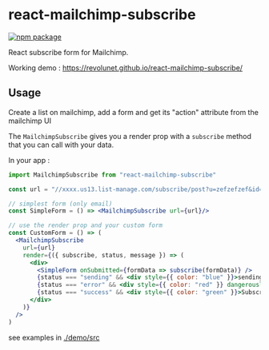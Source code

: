 # react-mailchimp-subscribe

[![npm package][npm-badge]][npm]

React subscribe form for Mailchimp.

Working demo : https://revolunet.github.io/react-mailchimp-subscribe/

## Usage

Create a list on mailchimp, add a form and get its "action" attribute from the mailchimp UI

The `MailchimpSubscribe` gives you a render prop with a `subscribe` method that you can call with your data.

In your app :

```jsx
import MailchimpSubscribe from "react-mailchimp-subscribe"

const url = "//xxxx.us13.list-manage.com/subscribe/post?u=zefzefzef&id=fnfgn";

// simplest form (only email)
const SimpleForm = () => <MailchimpSubscribe url={url}/>

// use the render prop and your custom form
const CustomForm = () => (
  <MailchimpSubscribe
    url={url}
    render={({ subscribe, status, message }) => (
      <div>
        <SimpleForm onSubmitted={formData => subscribe(formData)} />
        {status === "sending" && <div style={{ color: "blue" }}>sending...</div>}
        {status === "error" && <div style={{ color: "red" }} dangerouslySetInnerHTML={{__html: message}}/>}
        {status === "success" && <div style={{ color: "green" }}>Subscribed !</div>}
      </div>
    )}
  />
)
```

see examples in [./demo/src](./demo/src)


[npm-badge]: https://img.shields.io/npm/v/react-mailchimp-subscribe.png?style=flat-square
[npm]: https://www.npmjs.org/package/react-mailchimp-subscribe

